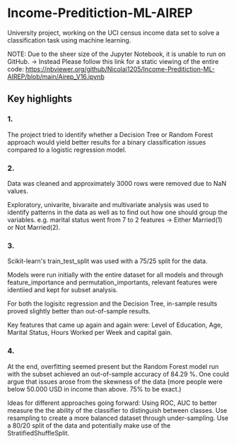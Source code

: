 # Income-Preditiction-ML-AIREP
University project, working on the UCI census income data set to solve a classification task using machine learning.


NOTE: Due to the sheer size of the Jupyter Notebook, it is unable to run on GitHub.
-> Instead Please follow this link for a static viewing of the entire code: https://nbviewer.org/github/Nicolai1205/Income-Preditiction-ML-AIREP/blob/main/Airep_V16.ipynb

## Key highlights
### 1.
The project tried to identify whether a Decision Tree or Random Forest approach would yield better results for a binary classification issues
compared to a logistic regression model.

### 2.
Data was cleaned and approximately 3000 rows were removed due to NaN values.

Exploratory, univarite, bivaraite and multivariate analysis was used to identify patterns in the data as well as to
find out how one should group the variables.
e.g. marital status went from 7 to 2 features -> Either Married(1) or Not Married(2).

### 3. 
Scikit-learn's train_test_split was used with a 75/25 split for the data.

Models were run initially with the entire dataset for all models and through feature_importance and permutation_importants,
relevant features were identiied and kept for subset analysis.

For both the logisitc regression and the Decision Tree, in-sample results proved slightly better than out-of-sample results.

Key features that came up again and again were: Level of Education, Age, Marital Status, Hours Worked per Week and capital gain.

### 4.
At the end, overfitting seemed present but the Random Forest model run with the subset achieved an out-of-sample accuracy of 84.29 %.
One could argue that issues arose from the skewness of the data (more people were below 50.000 USD in income than above. 75% to be exact.)

Ideas for different approaches going forward:
Using ROC, AUC to better measure the the ability of the classifier to distinguish between classes.
Use resampling to create a more balanced dataset through under-sampling.
Use a 80/20 split of the data and potentially make use of the StratifiedShuffleSplit.
